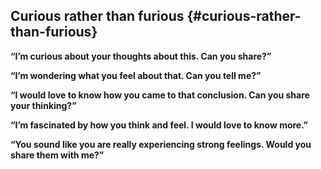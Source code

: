 ## Curious rather than furious {#curious-rather-than-furious}

**“I’m curious about your thoughts about this. Can you share?”**

**“I’m wondering what you feel about that. Can you tell me?”**

**“I would love to know how you came to that conclusion. Can you share your thinking?”**

**“I’m fascinated by how you think and feel. I would love to know more.”**

**“You sound like you are really experiencing strong feelings. Would you share them with me?”**